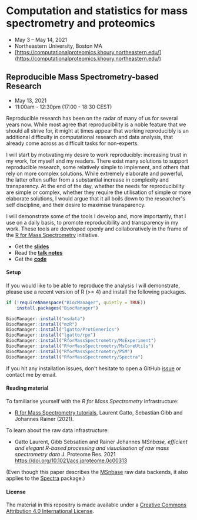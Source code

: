 # Computation and statistics for mass spectrometry and proteomics

- May 3 – May 14, 2021
- Northeastern University, Boston MA
- [https://computationalproteomics.khoury.northeastern.edu/](https://computationalproteomics.khoury.northeastern.edu/)

## Reproducible Mass Spectrometry-based Research

- May 13, 2021
- 11:00am - 12:30pm (17:00 - 18:30 CEST)

Reproducible research has been on the radar of many of us for several
years now. While most agree that reproducibility is a noble feature
that we should all strive for, it might at times appear that working
reproducibly is an additional difficulty in computational research and
data analysis, that already come across as difficult tasks for
non-experts.

I will start by motivating my desire to work reproducibly: increasing
trust in my work, for myself and my readers. There exist many
solutions to support reproducible research, some relatively simple to
implement, and others that rely on more complex solutions. While
extremely elaborate and powerful, the latter often suffer from a
substantial increase in complexity and transparency. At the end of the
day, whether the needs for reproducibility are simple or complex,
whether they require the utilisation of simple or more elaborate
solutions, I would argue that it all boils down to the researcher's
self discipline, and their desire to maximise transparency.

I will demonstrate some of the tools I develop and, more importantly,
that I use on a daily basis, to promote reproducibility and
transparency in my work. These tools are developed openly and
collaboratively in the frame of the [R for Mass
Spectrometry](https://www.rformassspectrometry.org/) initiative.


- Get the **[slides](slides.html)**
- Read the **[talk notes](https://lgatto.github.io/keynote-may-institute/)**
- Get the **[code](https://github.com/lgatto/2021_05_13_MayInstitute/blob/main/code.R)**

#### Setup

If you would like to be able to reproduce the analysis I will
demonstrate, please use a recent version of R (>= 4) and install the
following packages.

```r
if (!requireNamespace("BiocManager", quietly = TRUE))
    install.packages("BiocManager")

BiocManager::install("msdata")
BiocManager::install("mzR")
BiocManager::install("lgatto/ProtGenerics")
BiocManager::install("lgatto/rpx")
BiocManager::install("RforMassSpectrometry/MsExperiment")
BiocManager::install("RforMassSpectrometry/MsCoreUtils")
BiocManager::install("RforMassSpectrometry/PSM")
BiocManager::install("RforMassSpectrometry/Spectra")
```

If you hit any installation issues, don't hesitate to open a GitHub
[issue](https://github.com/rformassspectrometry/docs/issues/new) or
contact me by email.

#### Reading material

To familiarise yourself with the *R for Mass Spectrometry*
infrastructure:

- [R for Mass Spectrometry
  tutorials](https://rformassspectrometry.github.io/docs/), Laurent
  Gatto, Sebastian Gibb and Johannes Rainer (2021).

To learn about the raw data infrastructure:

- Gatto Laurent, Gibb Sebsatien and Rainer Johannes *MSnbase,
  efficient and elegant R-based processing and visualisation of raw
  mass spectrometry data* J. Proteome Res. 2021
  https://doi.org/10.1021/acs.jproteome.0c00313

(Even though this paper describes the
[MSnbase](http://lgatto.github.io/MSnbase/) raw data backends, it also
applies to the
[Spectra](https://rformassspectrometry.github.io/Spectra/articles/Spectra.html)
package.)


#### License

The material in this repositry is made available under a [Creative
Commons Attribution 4.0 International
License](http://creativecommons.org/licenses/by/4.0/).
